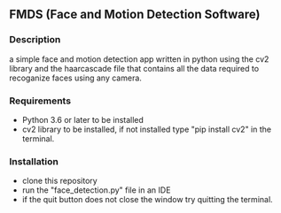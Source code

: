 ## FMDS (Face and Motion Detection Software)

### Description
 a simple face and motion detection app written in python using the cv2 library and the haarcascade file
 that contains all the data required to recoganize faces using any camera.

### Requirements
 * Python 3.6 or later to be installed
 * cv2 library to be installed, if not installed type 
   "pip install cv2" in the terminal.

### Installation
 * clone this repository
 * run the "face_detection.py" file in an IDE
 * if the quit button does not close the window
   try quitting the terminal.



